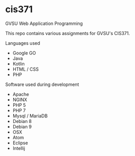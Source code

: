 # cis371
GVSU Web Application Programming

This repo contains various assignments for GVSU's CIS371.

Languages used
- Google GO
- Java
- Kotlin
- HTML / CSS
- PHP

Software used during development
- Apache
- NGINX
- PHP 5
- PHP 7
- Mysql / MariaDB
- Debian 8
- Debian 9
- OSX
- Atom
- Eclipse
- Intellij 
